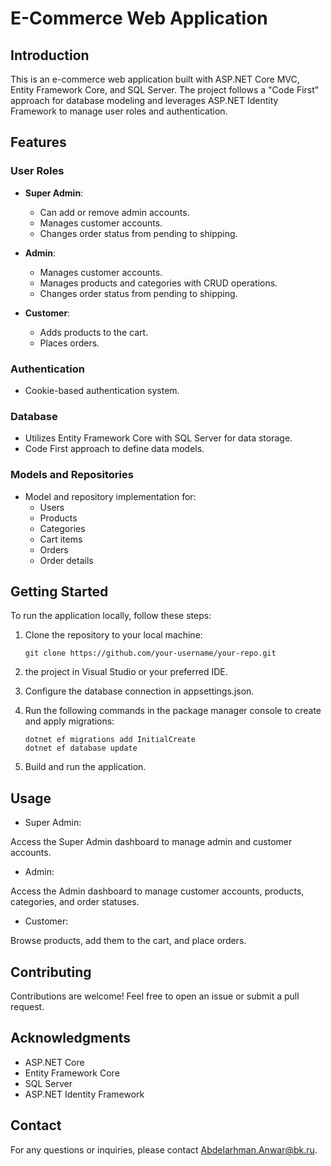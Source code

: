 # E-Commerce Web Application

## Introduction

This is an e-commerce web application built with ASP.NET Core MVC, Entity Framework Core, and SQL Server. The project follows a "Code First" approach for database modeling and leverages ASP.NET Identity Framework to manage user roles and authentication.

## Features

### User Roles

- **Super Admin**: 
  - Can add or remove admin accounts.
  - Manages customer accounts.
  - Changes order status from pending to shipping.


- **Admin**: 
  - Manages customer accounts.
  - Manages products and categories with CRUD operations.
  - Changes order status from pending to shipping.

- **Customer**:
  - Adds products to the cart.
  - Places orders.

### Authentication

- Cookie-based authentication system.

### Database

- Utilizes Entity Framework Core with SQL Server for data storage.
- Code First approach to define data models.

### Models and Repositories

- Model and repository implementation for:
  - Users
  - Products
  - Categories
  - Cart items
  - Orders
  - Order details

## Getting Started

To run the application locally, follow these steps:

1. Clone the repository to your local machine:

   ```shell
   git clone https://github.com/your-username/your-repo.git
   ```
2. the project in Visual Studio or your preferred IDE.

3. Configure the database connection in appsettings.json.

4. Run the following commands in the package manager console to create and apply migrations:
   ```
   dotnet ef migrations add InitialCreate
   dotnet ef database update
5. Build and run the application.
   
## Usage
- Super Admin:

Access the Super Admin dashboard to manage admin and customer accounts.

- Admin:

Access the Admin dashboard to manage customer accounts, products, categories, and order statuses.

- Customer:

Browse products, add them to the cart, and place orders.

## Contributing
Contributions are welcome! Feel free to open an issue or submit a pull request.

## Acknowledgments
- ASP.NET Core
- Entity Framework Core
- SQL Server
- ASP.NET Identity Framework

## Contact
For any questions or inquiries, please contact Abdelarhman.Anwar@bk.ru.
